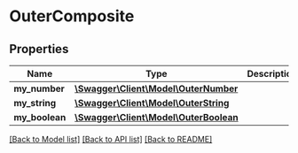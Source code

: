 # OuterComposite

## Properties
Name | Type | Description | Notes
------------ | ------------- | ------------- | -------------
**my_number** | [**\Swagger\Client\Model\OuterNumber**](OuterNumber.md) |  | [optional] 
**my_string** | [**\Swagger\Client\Model\OuterString**](OuterString.md) |  | [optional] 
**my_boolean** | [**\Swagger\Client\Model\OuterBoolean**](OuterBoolean.md) |  | [optional] 

[[Back to Model list]](../../README.md#documentation-for-models) [[Back to API list]](../../README.md#documentation-for-api-endpoints) [[Back to README]](../../README.md)

